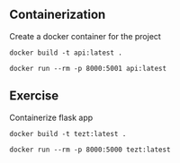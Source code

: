 ## Containerization
Create a docker container for the project

```shell script
docker build -t api:latest .

docker run --rm -p 8000:5001 api:latest
```


## Exercise
Containerize flask app
```shell script
docker build -t tezt:latest .

docker run --rm -p 8000:5000 tezt:latest
```
